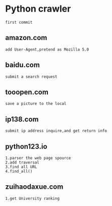# Python crawler
	first commit

   ## amazon.com
	add User-Agent,pretend as Mozilla 5.0
	
   ## baidu.com
    submit a search request

   ## tooopen.com
    save a picture to the local

   ## ip138.com	
    submit ip address inquire,and get return info

   ## python123.io
    1.parser the web page spource
    2.add traversal
    3.find all URL
    4.find_all()

   ## zuihaodaxue.com
    1.get University ranking